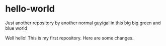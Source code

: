 # hello-world
Just another repository by another normal guy/gal in this big big green and blue world

Well hello! This is my first repository. Here are some changes.
